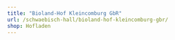 ```yaml
---
title: "Bioland-Hof Kleincomburg GbR"
url: /schwaebisch-hall/bioland-hof-kleincomburg-gbr/
shop: Hofladen
---
```

